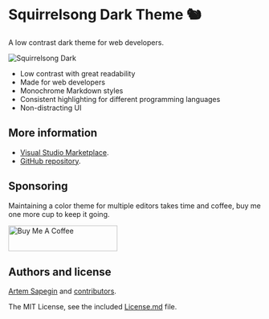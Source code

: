# Squirrelsong Dark Theme 🐿️

A low contrast dark theme for web developers.

![Squirrelsong Dark](https://github.com/sapegin/squirrelsong/raw/master/themes/VSCode/SquirrelsongDark/screenshot.png)

- Low contrast with great readability
- Made for web developers
- Monochrome Markdown styles
- Consistent highlighting for different programming languages
- Non-distracting UI

## More information

- [Visual Studio Marketplace](https://marketplace.visualstudio.com/items?itemName=sapegin.Theme-SquirrelsongDark).
- [GitHub repository](https://github.com/sapegin/squirrelsong).

## Sponsoring

Maintaining a color theme for multiple editors takes time and coffee, buy me one more cup to keep it going.

<a href="https://www.buymeacoffee.com/sapegin" target="_blank"><img src="https://cdn.buymeacoffee.com/buttons/lato-orange.png" alt="Buy Me A Coffee" height="51" width="217" ></a>

## Authors and license

[Artem Sapegin](https://sapegin.me) and [contributors](https://github.com/sapegin/squirrelsong/graphs/contributors).

The MIT License, see the included [License.md](License.md) file.
